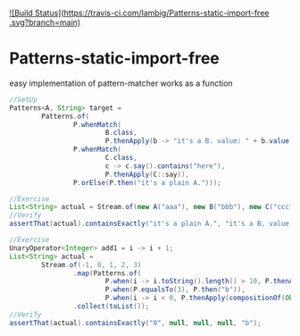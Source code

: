 [![Build Status](https://travis-ci.com/lambig/Patterns-static-import-free
.svg?branch=main)](https://travis-ci.com/lambig/Patterns-static-import-free
)
# Patterns-static-import-free
easy implementation of pattern-matcher works as a function

```Java
//SetUp
Patterns<A, String> target =
        Patterns.of(
                P.whenMatch(
                        B.class,
                        P.thenApply(b -> "it's a B. value: " + b.value() + ".")),
                P.whenMatch(
                        C.class,
                        c -> c.say().contains("here"),
                        P.thenApply(C::say)),
                P.orElse(P.then("it's a plain A.")));

//Exercise
List<String> actual = Stream.of(new A("aaa"), new B("bbb"), new C("ccc")).map(target).collect(toList());
//Verify
assertThat(actual).containsExactly("it's a plain A.", "it's a B. value: bbb.", "C here. I've got ccc.");
```

```Java
//Exercise
UnaryOperator<Integer> add1 = i -> i + 1;
List<String> actual =
        Stream.of(-1, 0, 1, 2, 3)
                .map(Patterns.of(
                        P.when(i -> i.toString().length() > 10, P.thenApply(Object::toString)),
                        P.when(P.equalsTo(3), P.then("b")),
                        P.when(i -> i < 0, P.thenApply(compositionOf(Object::toString, i -> i, add1)))))
                .collect(toList());
//Verify
assertThat(actual).containsExactly("0", null, null, null, "b");
```
